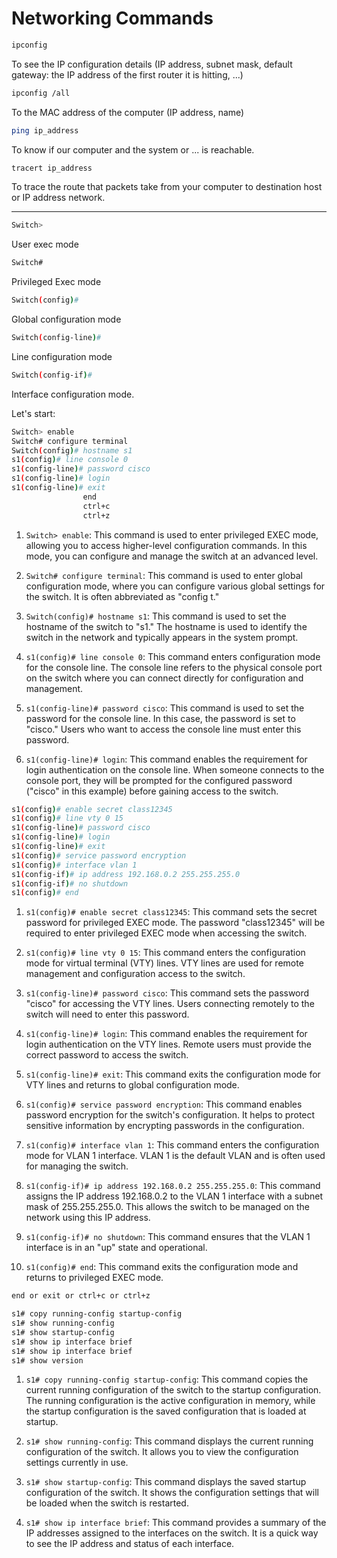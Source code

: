# Networking Commands

```sh
ipconfig
```

To see the IP configuration details (IP address, subnet mask, default gateway: the IP address of the first router it is hitting, ...)

```sh
ipconfig /all
```

To the MAC address of the computer (IP address, name)

```sh
ping ip_address
```

To know if our computer and the system or ... is reachable.

```sh
tracert ip_address
```

To trace the route that packets take from your computer to destination host or IP address network.                                   

---

```sh
Switch> 
```

User exec mode 

```sh
Switch#
```

Privileged Exec mode

```sh
Switch(config)#
```

Global configuration mode

```sh
Switch(config-line)#
```

Line configuration mode

```sh
Switch(config-if)#
```

Interface configuration mode.

Let's start:

```sh
Switch> enable
Switch# configure terminal
Switch(config)# hostname s1
s1(config)# line console 0
s1(config-line)# password cisco
s1(config-line)# login
s1(config-line)# exit
				end
				ctrl+c
				ctrl+z
```

1. `Switch> enable`: This command is used to enter privileged EXEC mode, allowing you to access higher-level configuration commands. In this mode, you can configure and manage the switch at an advanced level.

2. `Switch# configure terminal`: This command is used to enter global configuration mode, where you can configure various global settings for the switch. It is often abbreviated as "config t." 

3. `Switch(config)# hostname s1`: This command is used to set the hostname of the switch to "s1." The hostname is used to identify the switch in the network and typically appears in the system prompt.

4. `s1(config)# line console 0`: This command enters configuration mode for the console line. The console line refers to the physical console port on the switch where you can connect directly for configuration and management.

5. `s1(config-line)# password cisco`: This command is used to set the password for the console line. In this case, the password is set to "cisco." Users who want to access the console line must enter this password.

6. `s1(config-line)# login`: This command enables the requirement for login authentication on the console line. When someone connects to the console port, they will be prompted for the configured password ("cisco" in this example) before gaining access to the switch.

```sh
s1(config)# enable secret class12345
s1(config)# line vty 0 15
s1(config-line)# password cisco
s1(config-line)# login
s1(config-line)# exit
s1(config)# service password encryption
s1(config)# interface vlan 1
s1(config-if)# ip address 192.168.0.2 255.255.255.0
s1(config-if)# no shutdown
s1(config)# end
```

1. `s1(config)# enable secret class12345`: This command sets the secret password for privileged EXEC mode. The password "class12345" will be required to enter privileged EXEC mode when accessing the switch.

2. `s1(config)# line vty 0 15`: This command enters the configuration mode for virtual terminal (VTY) lines. VTY lines are used for remote management and configuration access to the switch.

3. `s1(config-line)# password cisco`: This command sets the password "cisco" for accessing the VTY lines. Users connecting remotely to the switch will need to enter this password.

4. `s1(config-line)# login`: This command enables the requirement for login authentication on the VTY lines. Remote users must provide the correct password to access the switch.

5. `s1(config-line)# exit`: This command exits the configuration mode for VTY lines and returns to global configuration mode.

6. `s1(config)# service password encryption`: This command enables password encryption for the switch's configuration. It helps to protect sensitive information by encrypting passwords in the configuration.

7. `s1(config)# interface vlan 1`: This command enters the configuration mode for VLAN 1 interface. VLAN 1 is the default VLAN and is often used for managing the switch.

8. `s1(config-if)# ip address 192.168.0.2 255.255.255.0`: This command assigns the IP address 192.168.0.2 to the VLAN 1 interface with a subnet mask of 255.255.255.0. This allows the switch to be managed on the network using this IP address.

9. `s1(config-if)# no shutdown`: This command ensures that the VLAN 1 interface is in an "up" state and operational.

10. `s1(config)# end`: This command exits the configuration mode and returns to privileged EXEC mode.

```sh
end or exit or ctrl+c or ctrl+z
```

```sh
s1# copy running-config startup-config
s1# show running-config
s1# show startup-config
s1# show ip interface brief
s1# show ip interface brief
s1# show version
```

1. `s1# copy running-config startup-config`: This command copies the current running configuration of the switch to the startup configuration. The running configuration is the active configuration in memory, while the startup configuration is the saved configuration that is loaded at startup.

2. `s1# show running-config`: This command displays the current running configuration of the switch. It allows you to view the configuration settings currently in use.

3. `s1# show startup-config`: This command displays the saved startup configuration of the switch. It shows the configuration settings that will be loaded when the switch is restarted.

4. `s1# show ip interface brief`: This command provides a summary of the IP addresses assigned to the interfaces on the switch. It is a quick way to see the IP address and status of each interface.
